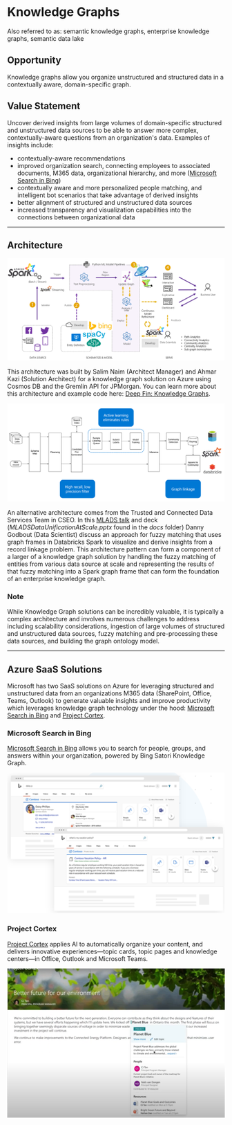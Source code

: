 # Knowledge Graphs

Also referred to as: semantic knowledge graphs, enterprise knowledge graphs, semantic data lake

## Opportunity

Knowledge graphs allow you organize unstructured and structured data in a contextually aware, domain-specific graph.

## Value Statement

Uncover derived insights from large volumes of domain-specific structured and unstructured data sources to be able to answer more complex, contextually-aware questions from an organization's data. Examples of insights include:

- contextually-aware recommendations
- improved organization search, connecting employees to associated documents, M365 data, organizational hierarchy, and more ([Microsoft Search in Bing](https://www.bing.com/business/explore))
- contextually aware and more personalized people matching, and intelligent bot scenarios that take advantage of derived insights
- better alignment of structured and unstructured data sources
- increased transparency and visualization capabilities into the connections between organizational data

---

## Architecture

![Architecture](/docs/fuzzy_matching_knowledge_graphs_architecture.png)

This architecture was built by Salim Naim (Architect Manager) and Ahmar Kazi (Solution Architect) for a knowledge graph solution on Azure using Cosmos DB and the Gremlin API for JPMorgan. You can learn more about this architecture and example code here: [Deep Fin: Knowledge Graphs](https://github.com/salimngit/DeepFin-Series-JPMorgan/blob/master/Knowledge%20Graph/Knowledge%20Graph.ipynb).

![Architecture](/docs/fuzzy_matching_knowledge_graphs_alt_architecture.png)

An alternative architecture comes from the Trusted and Connected Data Services Team in CSEO. In this [MLADS talk](https://msit.microsoftstream.com/video/2425a1ff-0400-a936-fd76-f1eaa68afd5c?channelId=e34ba1ff-0400-a936-7258-f1eaa6716ffe) and deck (*MLADSDataUnificationAtScale.pptx* found in the *docs* folder) Danny Godbout (Data Scientist) discuss an approach for fuzzy matching that uses graph frames in Databricks Spark to visualize and derive insights from a record linkage problem. This architecture pattern can form a component of a larger of a knowledge graph solution by handling the fuzzy matching of entities from various data source at scale and representing the results of that fuzzy matching into a Spark graph frame that can form the foundation of an enterprise knowledge graph.

### Note 
While Knowledge Graph solutions can be incredibly valuable, it is typically a complex architecture and involves numerous challenges to address including scalability considerations, ingestion of large volumes of structured and unstructured data sources, fuzzy matching and pre-processing these data sources, and building the graph ontology model.

---

## Azure SaaS Solutions

Microsoft has two SaaS solutions on Azure for leveraging structured and unstructured data from an organizations M365 data (SharePoint, Office, Teams, Outlook) to generate valuable insights and improve productivity which leverages knowledge graph technology under the hood: [Microsoft Search in Bing](https://www.bing.com/business/explore) and [Project Cortex](https://resources.techcommunity.microsoft.com/project-cortex-microsoft-365/).

### Microsoft Search in Bing

[Microsoft Search in Bing](https://www.bing.com/business/explore) allows you to search for people, groups, and answers within your organization, powered by Bing Satori Knowledge Graph.

![Microsoft Search in Bing](/docs/fuzzy_matching_knowledge_graphs_search_in_bing.png)

### Project Cortex

[Project Cortex](https://resources.techcommunity.microsoft.com/project-cortex-microsoft-365/) applies AI to automatically organize your content, and delivers innovative experiences—topic cards, topic pages and knowledge centers—in Office, Outlook and Microsoft Teams.

![Microsoft Search in Bing](/docs/fuzzy_matching_knowledge_graphs_project_cortex.png)


